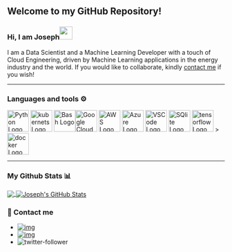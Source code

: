 ## Welcome to my GitHub Repository!
### Hi, I am Joseph<img src="https://raw.githubusercontent.com/MartinHeinz/MartinHeinz/master/wave.gif" width="30px">
I am a Data Scientist and a Machine Learning Developer with a touch of Cloud Engineering, driven by Machine Learning applications in the energy industry and the world.  If you would like to collaborate, kindly [contact me](https://github.com/Josepholaidepetro/olaidejoseph/blob/main/README.md#-contact-me) if you wish!
<br/>

---

### Languages and tools ⚙️
<!-- For more icons please follow  https://github.com/MikeCodesDotNET/ColoredBadges -->
<p>
<img src="https://cdn.worldvectorlogo.com/logos/python-5.svg" alt="Python Logo" width="50" height="50"/> <img src="https://github.com/Josepholaidepetro/olaidejoseph/blob/main/svgs/kubernets.svg" alt="kubernets Logo" width="50" height="50"/> <img src="https://cdn.worldvectorlogo.com/logos/bash-1.svg" alt="Bash Logo" width="50" height="50"/><img src="https://github.com/Josepholaidepetro/olaidejoseph/blob/main/svgs/google-cloud-1.svg" alt="Google Cloud Logo" width="50" height="50"/> <img src="https://cdn.worldvectorlogo.com/logos/aws-2.svg" alt="AWS Logo" width="50" height="50"/> <img src="https://cdn.worldvectorlogo.com/logos/azure-1.svg" alt="Azure Logo" width="50" height="50"/> <img src="https://cdn.worldvectorlogo.com/logos/visual-studio-code-1.svg" alt="VSCode Logo" width="50" height="50"/> <img src="https://github.com/Josepholaidepetro/olaidejoseph/blob/main/svgs/sqlite.svg" alt="SQlite Logo" width="50" height="50"/> <img src="https://github.com/Josepholaidepetro/olaidejoseph/blob/main/svgs/tensorflow-2.svg" alt="tensorflow Logo" width="50" height="50"/> > <img src="https://github.com/Josepholaidepetro/olaidejoseph/blob/main/svgs/docker-3.svg" alt="docker Logo" width="50" height="50"/>
  
</p>

---
### My Github Stats 📊

<a href="https://github.com/Josepholaide/olaidejoseph">
  <img align="center" src="![Joseph Olaide's GitHub stats](https://github-readme-stats.vercel.app/api?username=josepholaide&show_icons=true&theme=radical)
" />
</a>
<a href="https://github.com/Josepholaide/olaidejoseph/">
  <img align="center" src="https://github-readme-stats.vercel.app/api?username=Josepholaide&show_icons=true&line_height=27&count_private=true&title_color=ffffff&text_color=c9cacc&icon_color=2bbc8a&bg_color=1d1f21" alt="Joseph's GitHub Stats" />
</a>




### 💬 Contact me

* [![img](https://img.shields.io/badge/LinkedIn-0077B5?style=for-the-badge&logo=linkedin&logoColor=white)](https://www.linkedin.com/in/joseph-olaide-831275168/) 
* [![img](https://img.shields.io/badge/Gmail-D14836?style=for-the-badge&logo=gmail&logoColor=white)](josepholaide10@gmail.com)
* ![twitter-follower](https://img.shields.io/twitter/follow/ace_sprint?style=social)
